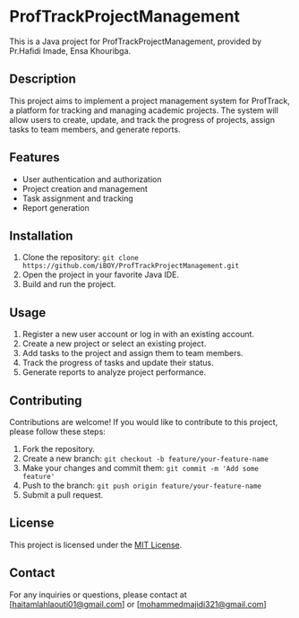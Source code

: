 # ProfTrackProjectManagement

This is a Java project for ProfTrackProjectManagement, provided by Pr.Hafidi Imade, Ensa Khouribga.

## Description

This project aims to implement a project management system for ProfTrack, a platform for tracking and managing academic projects. The system will allow users to create, update, and track the progress of projects, assign tasks to team members, and generate reports.

## Features

- User authentication and authorization
- Project creation and management
- Task assignment and tracking
- Report generation

## Installation

1. Clone the repository: `git clone https://github.com/iBOY/ProfTrackProjectManagement.git`
2. Open the project in your favorite Java IDE.
3. Build and run the project.

## Usage

1. Register a new user account or log in with an existing account.
2. Create a new project or select an existing project.
3. Add tasks to the project and assign them to team members.
4. Track the progress of tasks and update their status.
5. Generate reports to analyze project performance.

## Contributing

Contributions are welcome! If you would like to contribute to this project, please follow these steps:

1. Fork the repository.
2. Create a new branch: `git checkout -b feature/your-feature-name`
3. Make your changes and commit them: `git commit -m 'Add some feature'`
4. Push to the branch: `git push origin feature/your-feature-name`
5. Submit a pull request.

## License

This project is licensed under the [MIT License](LICENSE).

## Contact

For any inquiries or questions, please contact  at [haitamlahlaouti01@gmail.com] or [mohammedmajidi321@gmail.com]
